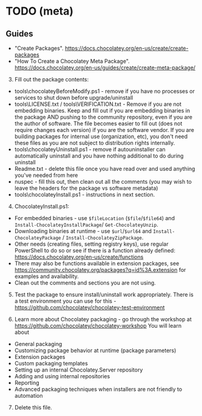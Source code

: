 ﻿# TODO (meta)

## Guides

- "Create Packages". <https://docs.chocolatey.org/en-us/create/create-packages>
- "How To Create a Chocolatey Meta Package". <https://docs.chocolatey.org/en-us/guides/create/create-meta-package/>

3. Fill out the package contents:

- tools\chocolateyBeforeModify.ps1 - remove if you have no processes
  or services to shut down before upgrade/uninstall
- tools\LICENSE.txt / tools\VERIFICATION.txt - Remove if you are not
  embedding binaries. Keep and fill out if you are embedding binaries
  in the package AND pushing to the community repository, even if you
  are the author of software. The file becomes easier to fill out
  (does not require changes each version) if you are the software
  vendor. If you are building packages for internal use (organization,
  etc), you don't need these files as you are not subject to
  distribution rights internally.
- tools\chocolateyUninstall.ps1 - remove if autouninstaller can
  automatically uninstall and you have nothing additional to do during
  uninstall
- Readme.txt - delete this file once you have read over and used
  anything you've needed from here
- nuspec - fill this out, then clean out all the comments (you may wish
  to leave the headers for the package vs software metadata)
- tools\chocolateyInstall.ps1 - instructions in next section.

4. ChocolateyInstall.ps1:

- For embedded binaries - use `$fileLocation` (`$file`/`$file64`) and
  `Install-ChocolateyInstallPackage`/ `Get-ChocolateyUnzip`.
- Downloading binaries at runtime - use `$url`/`$url64` and
  `Install-ChocolateyPackage` / `Install-ChocolateyZipPackage`.
- Other needs (creating files, setting registry keys), use regular
  PowerShell to do so or see if there is a function already defined:
  https://docs.chocolatey.org/en-us/create/functions
- There may also be functions available in extension packages, see
  https://community.chocolatey.org/packages?q=id%3A.extension for examples and
  availability.
- Clean out the comments and sections you are not using.

5. Test the package to ensure install/uninstall work appropriately.
 There is a test environment you can use for this -
 https://github.com/chocolatey/chocolatey-test-environment

6. Learn more about Chocolatey packaging - go through the workshop at
 https://github.com/chocolatey/chocolatey-workshop
 You will learn about
 - General packaging
 - Customizing package behavior at runtime (package parameters)
 - Extension packages
 - Custom packaging templates
 - Setting up an internal Chocolatey.Server repository
 - Adding and using internal repositories
 - Reporting
 - Advanced packaging techniques when installers are not friendly to
   automation

7. Delete this file.
